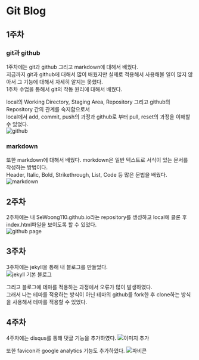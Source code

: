 #  Git Blog  

## 1주차  

### git과 github   

1주차에는 git과 github 그리고 markdown에 대해서 배웠다.  
지금까지 git과 github에 대해서 많이 배웠지만 실제로 적용해서 사용해볼 일이 많지 않아서 그 기능에 대해서 자세히 알지는 못했다.  
1주차 수업을 통해서 git의 작동 원리에 대해서 배웠다.  

local의 Working Directory, Staging Area, Repository 그리고 github의 Repository 간의 관계를 숙지함으로서  
local에서 add, commit, push의 과정과 github로 부터 pull, reset의 과정을 이해할 수 있었다.  
![github](https://user-images.githubusercontent.com/118643786/204472963-6f426a97-8b05-4d82-852b-795bd7aeeeb4.png)  

### markdown  

또한 markdown에 대해서 배웠다.
morkdown은 일반 텍스트로 서식이 있는 문서를 작성하는 방법이다.  
Header, Italic, Bold, Strikethrough, List, Code 등 많은 문법을 배웠다.  
![markdown](https://user-images.githubusercontent.com/118643786/204474586-cf8c41ca-f312-4c4c-90a1-c761d30d789c.png)  

## 2주차

2주차에는 내 SeWoong110.github.io라는 repository를 생성하고 local에 클론 후 index.html파일을 보이도록 할 수 있었다.  
![github page](https://user-images.githubusercontent.com/118643786/204474586-cf8c41ca-f312-4c4c-90a1-c761d30d789c.png)  

## 3주차

3주차에는 jekyll을 통해 내 블로그를 만들었다.  
![jekyll 기본 블로그](https://user-images.githubusercontent.com/118643786/204476714-57323510-39c8-4f38-9337-5fde4e1d7e80.png)  

그리고 블로그에 테마를 적용하는 과정에서 오류가 많이 발생하였다.  
그래서 나는 테마를 적용하는 방식이 아닌 테마의 github를 fork한 후 clone하는 방식을 사용해서 테마를 적용할 수 있었다.  

## 4주차

4주차에는 disqus를 통해 댓글 기능을 추가하였다.
![이미지 추가](https://user-images.githubusercontent.com/118643786/204478551-2ad81604-0886-46e5-b9be-ca5dc478639a.png)  

또한 favicon과 google analytics 기능도 추가하였다.
![파비콘](https://user-images.githubusercontent.com/118643786/204479023-82965de4-6f4e-4d52-b3b1-bc86acd3c1f0.png)